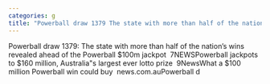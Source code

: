 ```yaml
---
categories: g
title: "Powerball draw 1379 The state with more than half of the nation’s wins revealed ahead of the Powerball 100m jackpot  7NEWS"
---
```

Powerball draw 1379: The state with more than half of the nation’s wins revealed ahead of the Powerball $100m jackpot&nbsp;&nbsp;7NEWSPowerball jackpots to $160 million, Australia"s largest ever lotto prize&nbsp;&nbsp;9NewsWhat a $100 million Powerball win could buy&nbsp;&nbsp;news.com.auPowerball d